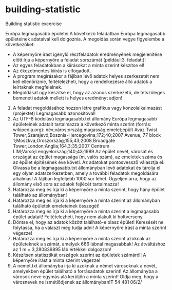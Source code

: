# building-statistic
Building statistic excercise

Európa legmagasabb épületei
A következő feladatban Európa legmagasabb épületeinek adataival kell dolgoznia.
A megoldás során vegye figyelembe a következőket:
* A képernyőre írást igénylő részfeladatok eredményének megjelenítése előtt írja a
képernyőre a feladat sorszámát (például:3. feladat:)!
* Az egyes feladatokban a kiírásokat a minta szerint készítse el!
* Az ékezetmentes kiírás is elfogadott.
* A program megírásakor a fájlban lévő adatok helyes szerkezetét nem kell
ellenőriznie, feltételezheti, hogy a rendelkezésre álló adatok a leírtaknak
megfelelnek.
* Megoldását úgy készítse el, hogy az azonos szerkezetű, de tetszőleges bemeneti
adatok mellett is helyes eredményt adjon!
1. A feladat megoldásához hozzon létre grafikus vagy konzolalkalmazást (projektet)
Legmagasabb azonosítóval!
2. Az UTF-8 kódolású legmagasabb.txt állomány Európa legmagasabb épületeinek
adatait tartalmazza a következő minta szerint (forrás: wikipedia.org):
név;város;ország;magasság;emelet;épült
Avaz Twist Tower;Szarajevó;Bosznia-Hercegovina;172;40;2007
Avenue, 77 block 1;Moszkva;Oroszország;155;43;2008
Broadgate Tower;London;Anglia;164,3;35;2007
Centrum LIM;Varsó;Lengyelország;140;43;1989
Az épület nevét, városát és országát az épület magassága (m, valós szám), az emeletek
száma és az épület építésének éve követi. Az adatokat pontosvessző választja el.
Olvassa be a legmagasabb.txt állományban lévő adatokat és tárolja el egy olyan
adatszerkezetben, amely a további feladatok megoldására alkalmas! A fájlban
legfeljebb 1000 sor lehet. Ügyeljen arra, hogy az állomány első sora az adatok fejlécét
tartalmazza!
3. Határozza meg és írja ki a képernyőre a minta szerint, hogy hány épület található az
állományban!
4. Határozza meg és írja ki a képernyőre a minta szerint az állományban található
épületek emeleteinek összegét!
5. Határozza meg és írja ki a képernyőre a minta szerint a legmagasabb épület adatait!
Feltételezheti, hogy nem alakult ki holtverseny.
6. Döntse el, hogy az adatok között található-e olasz épület! Keresését ne folytassa, ha a
választ meg tudja adni! A képernyőre írást a minta szerint végezze!
7. Határozza meg és írja ki a képernyőre a minta szerint azoknak az épületeknek a
számát, amelyek 666 lábnál magasabbak! Az átváltáshoz az 1 m = 3,280839895 láb
értékkel dolgozzon!
8. Készítsen statisztikát országok szerint az épületek számáról! A képernyőre írást a
minta szerint végezze!
9. A nemet.txt állományba írja ki azoknak a német városoknak a nevét, amelyekben
épület található a forrásadatok szerint! Az állományba a városok neve egymás alá
kerüljön a minta szerint! Oldja meg, hogy a városnevek ne ismétlődjenek az
állományban!T 54 481 06/2/